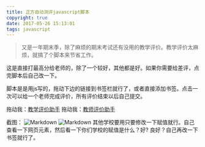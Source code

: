 ```yaml
---
title: 正方自动测评javascript脚本
copyright: true
date: 2017-05-26 15:13:01
tags: javascript
---
```

>又是一年期末季，除了麻烦的期末考试还有没用的教学评价。教学评价太麻烦，就搞了个脚本来节省工作。

这是直接打最高分给老师的，除了一个较好，其他都是好。如果你需要给差评，点完脚本后自己改一下。

脚本是是用js写的，拖动下边的链接到书签栏就行了，或者直接添加书签。点击一次可以给一个老师完成评价，所有评价结束以后自己提交。

拖动我：<a href="javascript:(function(){var obj=$('iframeautoheight').contentDocument.getElementsByTagName('select'); for(i=1;i<obj.length;i++){obj[i].value='完全认同'; } var rid=Math.max(1, Math.floor(Math.random()*obj.length)); obj[rid].value='相对认同'; $('iframeautoheight').contentDocument.getElementById('Button1').click();})()" class="button button-small button-orange" onclick="alert('把我拖动到书签栏评测的时候点我就可以了');return false;">教学评价助手</a>
   拖动我：<a href="javascript:(function(){var obj=$('iframeautoheight').contentDocument.getElementsByTagName('select'); for(i=1;i<obj.length;i++){obj[i].value='好'; } var rid=Math.max(1, Math.floor(Math.random()*obj.length)); obj[rid].value='较好'; $('iframeautoheight').contentDocument.getElementById('Button1').click();})()" class="button button-small button-orange" onclick="alert('把我拖动到书签栏评测的时候点我就可以了');return false;">教师评价助手</a>

截图：
![Markdown](http://i1.piimg.com/1949/f33d22ed8a39beb1.png)
![Markdown](http://i1.piimg.com/1949/6df5a037ba269ac4.png)
其他学校要用只要修改一下赋值就行。自己查看一下网页元素，然后看一下你们学校的赋值是什么？好? 良好？自己再改一下书签就行了。